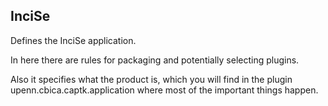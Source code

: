 ## InciSe

Defines the InciSe application.

In here there are rules for packaging and potentially selecting plugins. 

Also it specifies what the product is, which you will find in the plugin upenn.cbica.captk.application where most of the important things happen.